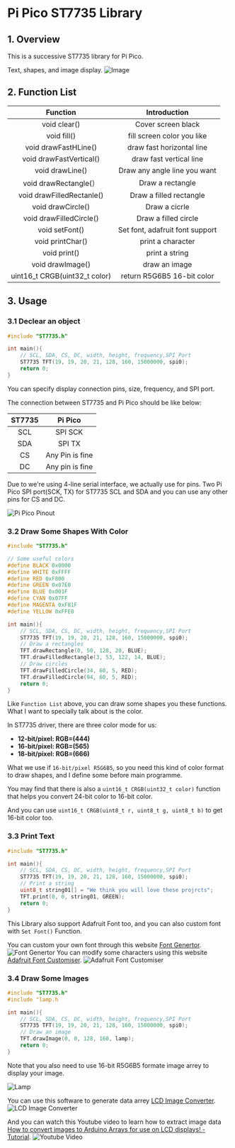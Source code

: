 # Pi Pico ST7735 Library
## 1. Overview
This is a successive ST7735 library for Pi Pico.

Text, shapes, and image display.
![Image](images/text%20and%20shapes.png)

## 2. Function List
|           Function            |          Introduction           |
| :---------------------------: | :-----------------------------: |
|         void clear()          |       Cover screen black        |
|          void fill()          |   fill screen color you like    |
|     void drawFastHLine()      |    draw fast horizontal line    |
|    void drawFastVertical()    |     draw fast vertical line     |
|        void drawLine()        |  Draw any angle line you want   |
|     void drawRectangle(）     |        Draw a rectangle         |
|   void drawFilledRectanle()   |     Draw a filled rectangle     |
|       void drawCircle()       |          Draw a cicrle          |
|    void drawFilledCircle()    |      Draw a filled circle       |
|        void setFont()         | Set font, adafruit font support |
|       void printChar()        |        print a character        |
|         void print()          |         print a string          |
|       void drawImage()        |          draw an image          |
| uint16_t CRGB(uint32_t color) |   return R5G6B5 16-bit color    |
## 3. Usage
### 3.1 Declear an object

```cpp
#include "ST7735.h"

int main(){
    // SCL, SDA, CS, DC, width, height, frequency,SPI Port
    ST7735 TFT(19, 19, 20, 21, 128, 160, 15000000, spi0);
    return 0;
}
```

You can specify display connection pins, size, frequency, and SPI port. 

The connection between ST7735 and Pi Pico should be like below:

| ST7735 |     Pi Pico     |
| :----: | :-------------: |
|  SCL   |     SPI SCK     |
|  SDA   |     SPI TX      |
|   CS   | Any Pin is fine |
|   DC   | Any pin is fine |

Due to we're using 4-line serial interface, we actually use for pins. Two Pi Pico SPI port(SCK, TX) for ST7735 SCL and SDA and you can use any other pins for CS and DC.

![Pi Pico Pinout](images/pinout.jpeg)

### 3.2 Draw Some Shapes With Color

```cpp
#include "ST7735.h"

// Some useful colors
#define BLACK 0x0000
#define WHITE 0xFFFF
#define RED 0xF800
#define GREEN 0x07E0
#define BLUE 0x001F
#define CYAN 0x07FF
#define MAGENTA 0xF81F
#define YELLOW 0xFFE0

int main(){
    // SCL, SDA, CS, DC, width, height, frequency,SPI Port
    ST7735 TFT(19, 19, 20, 21, 128, 160, 15000000, spi0);
    // Draw a rectangles
    TFT.drawRectangle(0, 50, 128, 20, BLUE);
    TFT.drawFilledRectangle(3, 53, 122, 14, BLUE);
    // Draw circles
    TFT.drawFilledCircle(34, 60, 5, RED);
    TFT.drawFilledCircle(94, 60, 5, RED);
    return 0;
}
```

Like `Function List` above, you can draw some shapes you these functions. What I want to specially talk about is the color.

In ST7735 driver, there are three color mode for us:
- **12-bit/pixel: RGB=(444)**
- **16-bit/pixel: RGB=(565)**
- **18-bit/pixel: RGB=(666)**

What we use if `16-bit/pixel R5G6B5`, so you need this kind of color format to draw shapes, and I define some before main programme.

You may find that there is also a `uint16_t CRGB(uint32_t color)` function that helps you convert 24-bit color to 16-bit color.

And you can use `uint16_t CRGB(uint8_t r, uint8_t g, uint8_t b)` to get 16-bit color too.

### 3.3 Print Text

```cpp
#include "ST7735.h"

int main(){
    // SCL, SDA, CS, DC, width, height, frequency,SPI Port
    ST7735 TFT(19, 19, 20, 21, 128, 160, 15000000, spi0);
    // Print a string
    uint8_t string01[] = "We think you will love these projrcts";
    TFT.print(0, 0, string01, GREEN);
    return 0;
}
```

This Library also support Adafruit Font too, and you can also custom font with `Set Font()` Function.

You can custom your own font through this website [Font Genertor](http://oleddisplay.squix.ch/#/home).
![Font Genertor](images/Font%20Generator.jpg)
You can modify some characters using this website [Adafruit Font Customiser](https://tchapi.github.io/Adafruit-GFX-Font-Customiser/).
![Adafruit Font Customiser](image/../images/Font%20Customiser.jpg)

### 3.4 Draw Some Images

```cpp
#include "ST7735.h"
#include "lamp.h

int main(){
    // SCL, SDA, CS, DC, width, height, frequency,SPI Port
    ST7735 TFT(19, 19, 20, 21, 128, 160, 15000000, spi0);
    // Draw an image
    TFT.drawImage(0, 0, 128, 160, lamp);
    return 0;
}
```

Note that you also need to use 16-bit R5G6B5 formate image arrey to display your image.

![Lamp](images/lamp.png)

You can use this software to generate data arrey [LCD Image Converter](https://sourceforge.net/projects/lcd-image-converter/).
![LCD Image Converter](images/LCD%20Image%20Converter.jpg)

And you can watch this Youtube video to learn how to extract image data [How to convert images to Arduino Arrays for use on LCD displays! - Tutorial](https://www.youtube.com/watch?v=Q1iVtLQOZOI&list=PLAmN-pdXdUH1E_IPHQ4pr44oEVrK8XXDe&index=3&t=215s).
![Youtube Video](images/Youtube%20Video.png)